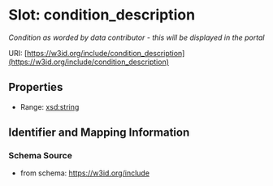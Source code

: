 # Slot: condition_description
_Condition as worded by data contributor - this will be displayed in the portal_


URI: [https://w3id.org/include/condition_description](https://w3id.org/include/condition_description)



<!-- no inheritance hierarchy -->


## Properties

 * Range: [xsd:string](xsd:string)



## Identifier and Mapping Information







### Schema Source


* from schema: https://w3id.org/include



